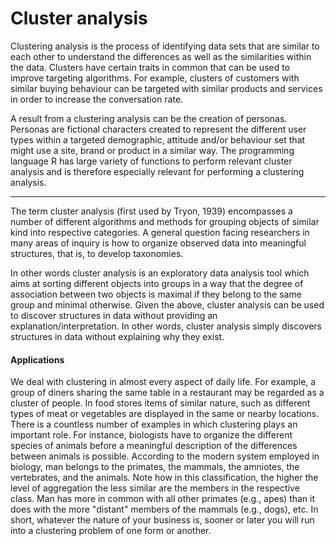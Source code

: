 Cluster analysis
====================
Clustering analysis is the process of identifying data sets that are similar to each other to understand the differences as well as the similarities within the data. Clusters have certain traits in common that can be used to improve targeting algorithms. For example, clusters of customers with similar buying behaviour can be targeted with similar products and services in order to increase the conversation rate. 

A result from a clustering analysis can be the creation of personas. Personas are fictional characters created to represent the different user types within a targeted demographic, attitude and/or behaviour set that might use a site, brand or product in a similar way. The programming language R has large variety of functions to perform relevant cluster analysis and is therefore especially relevant for performing a clustering analysis.

<hr>
The term cluster analysis (first used by Tryon, 1939) encompasses a number of different algorithms and methods for grouping objects of similar kind into respective categories. A general question facing researchers in many areas of inquiry is how to organize observed data into meaningful structures, that is, to develop taxonomies. 

In other words cluster analysis is an exploratory data analysis tool which aims at sorting different objects into groups in a way that the degree of association between two objects is maximal if they belong to the same group and minimal otherwise. Given the above, cluster analysis can be used to discover structures in data without providing an explanation/interpretation. In other words, cluster analysis simply discovers structures in data without explaining why they exist.


#### Applications
We deal with clustering in almost every aspect of daily life. For example, a group of diners sharing the same table in a restaurant may be regarded as a cluster of people. In food stores items of similar nature, such as different types of meat or vegetables are displayed in the same or nearby locations. There is a countless number of examples in which clustering plays an important role. For instance, biologists have to organize the different species of animals before a meaningful description of the differences between animals is possible. According to the modern system employed in biology, man belongs to the primates, the mammals, the amniotes, the vertebrates, and the animals. Note how in this classification, the higher the level of aggregation the less similar are the members in the respective class. Man has more in common with all other primates (e.g., apes) than it does with the more "distant" members of the mammals (e.g., dogs), etc. In short, whatever the nature of your business is, sooner or later you will run into a clustering problem of one form or another.
